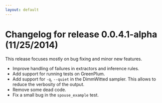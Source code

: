 ```yaml
---
layout: default
---
```


# Changelog for release 0.0.4.1-alpha (11/25/2014)

This release focuses mostly on bug fixing and minor new features.

- Improve handling of failures in extractors and inference rules.
- Add support for running tests on GreenPlum.
- Add support for `-q`, `--quiet` in the DimmWitted sampler. This allows to
        reduce the verbosity of the output.
- Remove some dead code.
- Fix a small bug in the `spouse_example` test.

